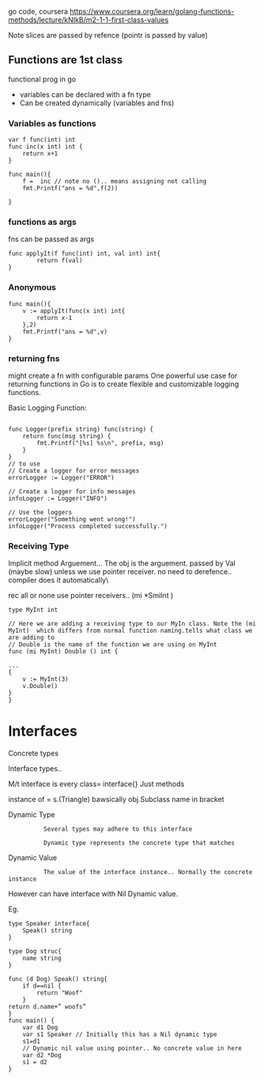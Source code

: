 go code,
coursera https://www.coursera.org/learn/golang-functions-methods/lecture/kNIkB/m2-1-1-first-class-values

Note
 slices are passed by refence (pointr is passed by value)

## Functions are 1st class
functional prog in go
* variables can be declared with a fn type
* Can be created dynamically (variables and fns)

### Variables as functions
```
var f func(int) int 
func inc(x int) int {
    return x+1
}

func main(){
    f =  inc // note no ().. means assigning not calling
    fmt.Printf("ans = %d",f(2))

}
```

### functions as args
fns can be passed as args
```
func applyIt(f func(int) int, val int) int{
    	return f(val)
}
```
### Anonymous
```
func main(){
    v := applyIt(func(x int) int{
        return x-1
    },2)
    fmt.Printf("ans = %d",v)
}
```
### returning fns
might create a fn with configurable params
One powerful use case for returning functions in Go is to create flexible and customizable logging functions.

Basic Logging Function:
```

func Logger(prefix string) func(string) {
    return func(msg string) {
        fmt.Printf("[%s] %s\n", prefix, msg)
    }
}
// to use
// Create a logger for error messages
errorLogger := Logger("ERROR")

// Create a logger for info messages
infoLogger := Logger("INFO")

// Use the loggers
errorLogger("Something went wrong!")
infoLogger("Process completed successfully.")
```

### Receiving Type
Implicit method Arguement... The obj is the arguement. passed by Val (maybe slow)
unless we use pointer receiver. no need to derefence.. compiler does it automatically\

rec all or none use pointer receivers..
 (mi *SmiInt )
```
type MyInt int

// Here we are adding a receiving type to our MyIn class. Note the (mi MyInt)  which differs from normal function naming.tells what class we are adding to      
// Double is the name of the function we are using on MyInt
func (mi MyInt) Double () int {

...
{
    v := MyInt(3)
    v.Double()
}
}
```

# Interfaces
Concrete types

 

 

Interface types..

M/t interface is every class= 
interface{}
Just methods

 instance of = s.(Triangle) 
 bawsically obj.Subclass name in bracket    

Dynamic Type

              Several types may adhere to this interface

              Dynamic type represents the concrete type that matches

Dynamic Value

              The value of the interface instance.. Normally the concrete instance

 

However can have interface with Nil Dynamic value.

Eg.
```
type Speaker interface{
    Speak() string
}

type Dog struc{
    name string
}
 
func (d Dog) Speak() string{
    if d==nil {
        return "Woof"
    }
return d.name+” woofs”
}
func main() {
    var d1 Dog
    var s1 Speaker // Initially this has a Nil dynamic type
    s1=d1
    // Dynamic nil value using pointer.. No concrete value in here
    var d2 *Dog
    s1 = d2
}
 ```